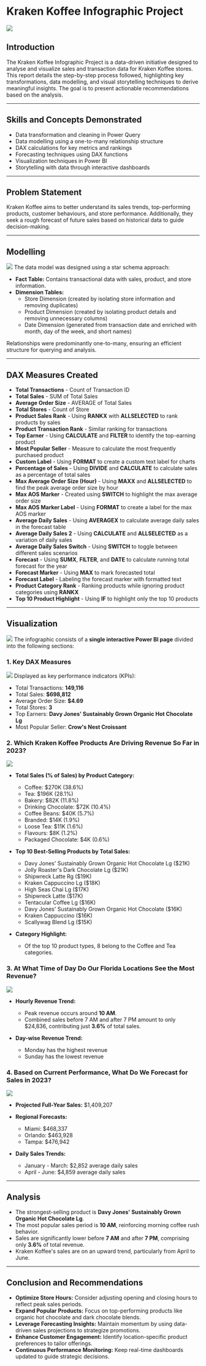 # Kraken Koffee Infographic Project
![](Coffee-bar.jpg)
## Introduction
The Kraken Koffee Infographic Project is a data-driven initiative designed to analyse and visualize sales and transaction data for Kraken Koffee stores. This report details the step-by-step process followed, highlighting key transformations, data modelling, and visual storytelling techniques to derive meaningful insights. The goal is to present actionable recommendations based on the analysis.

---

## Skills and Concepts Demonstrated
- Data transformation and cleaning in Power Query
- Data modelling using a one-to-many relationship structure
- DAX calculations for key metrics and rankings
- Forecasting techniques using DAX functions
- Visualization techniques in Power BI
- Storytelling with data through interactive dashboards

---

## Problem Statement
Kraken Koffee aims to better understand its sales trends, top-performing products, customer behaviours, and store performance. Additionally, they seek a rough forecast of future sales based on historical data to guide decision-making.

---
## Modelling
![](Model.JPG)
The data model was designed using a star schema approach:
- **Fact Table:** Contains transactional data with sales, product, and store information.
- **Dimension Tables:**
    - Store Dimension (created by isolating store information and removing duplicates)
    - Product Dimension (created by isolating product details and removing unnecessary columns)
    - Date Dimension (generated from transaction date and enriched with month, day of the week, and short names)

Relationships were predominantly one-to-many, ensuring an efficient structure for querying and analysis.

---
## DAX Measures Created
- **Total Transactions** - Count of Transaction ID
- **Total Sales** - SUM of Total Sales
- **Average Order Size** - AVERAGE of Total Sales
- **Total Stores** - Count of Store
- **Product Sales Rank** - Using **RANKX** with **ALLSELECTED** to rank products by sales
- **Product Transaction Rank** - Similar ranking for transactions
- **Top Earner** - Using **CALCULATE** and **FILTER** to identify the top-earning product
- **Most Popular Seller** - Measure to calculate the most frequently purchased product
- **Custom Label** - Using **FORMAT** to create a custom text label for charts
- **Percentage of Sales** - Using **DIVIDE** and **CALCULATE** to calculate sales as a percentage of total sales
- **Max Average Order Size (Hour)** - Using **MAXX** and **ALLSELECTED** to find the peak average order size by hour
- **Max AOS Marker** - Created using **SWITCH** to highlight the max average order size
- **Max AOS Marker Label** - Using **FORMAT** to create a label for the max AOS marker
- **Average Daily Sales** - Using **AVERAGEX** to calculate average daily sales in the forecast table
- **Average Daily Sales 2** - Using **CALCULATE** and **ALLSELECTED** as a variation of daily sales
- **Average Daily Sales Switch** - Using **SWITCH** to toggle between different sales scenarios
- **Forecast** - Using **SUMX**, **FILTER**, and **DATE** to calculate running total forecast for the year
- **Forecast Marker** - Using **MAX** to mark forecasted total
- **Forecast Label** - Labeling the forecast marker with formatted text
- **Product Category Rank** - Ranking products while ignoring product categories using **RANKX**
- **Top 10 Product Highlight** - Using **IF** to highlight only the top 10 products

---
## Visualization
![](KrakenKoffeeInfographic.JPG)
The infographic consists of a **single interactive Power BI page** divided into the following sections:
### 1. Key DAX Measures
![](KrakenKoffeeInfographicPage1.JPG)
Displayed as key performance indicators (KPIs):
- Total Transactions: **149,116**
- Total Sales: **$698,812**
- Average Order Size: **$4.69**
- Total Stores: **3**
- Top Earners: **Davy Jones' Sustainably Grown Organic Hot Chocolate Lg**
- Most Popular Seller: **Crow's Nest Croissant**

### 2. Which Kraken Koffee Products Are Driving Revenue So Far in 2023?
![](KrakenKoffeeInfographicPage2.JPG)
- **Total Sales (% of Sales) by Product Category:**
    - Coffee: $270K (38.6%)
    - Tea: $196K (28.1%)
    - Bakery: $82K (11.8%)
    - Drinking Chocolate: $72K (10.4%)
    - Coffee Beans: $40K (5.7%)
    - Branded: $14K (1.9%)
    - Loose Tea: $11K (1.6%)
    - Flavours: $8K (1.2%)
    - Packaged Chocolate: $4K (0.6%)

- **Top 10 Best-Selling Products by Total Sales:**
    - Davy Jones' Sustainably Grown Organic Hot Chocolate Lg ($21K)
    - Jolly Roaster's Dark Chocolate Lg ($21K)
    - Shipwreck Latte Rg ($19K)
    - Kraken Cappuccino Lg ($18K)
    - High Seas Chai Lg ($17K)
    - Shipwreck Latte ($17K)
    - Tentacular Coffee Lg ($16K)
    - Davy Jones' Sustainably Grown Organic Hot Chocolate ($16K)
    - Kraken Cappuccino ($16K)
    - Scallywag Blend Lg ($15K)

- **Category Highlight:**
    - Of the top 10 product types, 8 belong to the Coffee and Tea categories.

### 3. At What Time of Day Do Our Florida Locations See the Most Revenue?
![](KrakenKoffeeInfographicPage3.JPG)
- **Hourly Revenue Trend:**
    - Peak revenue occurs around **10 AM**.
    - Combined sales before 7 AM and after 7 PM amount to only $24,836, contributing just **3.6%** of total sales.

- **Day-wise Revenue Trend:**
    - Monday has the highest revenue
    - Sunday has the lowest revenue

### 4. Based on Current Performance, What Do We Forecast for Sales in 2023?
![](KrakenKoffeeInfographicPage4.JPG)
- **Projected Full-Year Sales:** $1,409,207
- **Regional Forecasts:**
    - Miami: $468,337
    - Orlando: $463,928
    - Tampa: $476,942

- **Daily Sales Trends:**
    - January - March: $2,852 average daily sales
    - April - June: $4,859 average daily sales

---

## Analysis
- The strongest-selling product is **Davy Jones' Sustainably Grown Organic Hot Chocolate Lg**.
- The most popular sales period is **10 AM**, reinforcing morning coffee rush behavior.
- Sales are significantly lower before **7 AM** and after **7 PM**, comprising only **3.6%** of total revenue.
- Kraken Koffee's sales are on an upward trend, particularly from April to June.

---

## Conclusion and Recommendations
- **Optimize Store Hours:** Consider adjusting opening and closing hours to reflect peak sales periods.
- **Expand Popular Products:** Focus on top-performing products like organic hot chocolate and dark chocolate blends.
- **Leverage Forecasting Insights:** Maintain momentum by using data-driven sales projections to strategize promotions.
- **Enhance Customer Engagement:** Identify location-specific product preferences to tailor offerings.
- **Continuous Performance Monitoring:** Keep real-time dashboards updated to guide strategic decisions.
